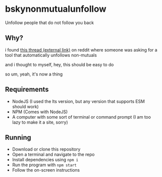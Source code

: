 # bskynonmutualunfollow

Unfollow people that do not follow you back

## Why?

i found [this thread (external link)](https://old.reddit.com/r/BlueskySocial/comments/1fdr4b8/tool_to_automaticaly_unfollow_everyone_who_doesnt/) on reddit where someone was asking for
a tool that automatically unfollows non-mutuals

and i thought to myself, hey, this should be easy to do

so um, yeah, it's now a thing

## Requirements

- NodeJS (I used the lts version, but any version that supports ESM should work)
- NPM (Comes with NodeJS)
- A computer with some sort of terminal or command prompt (I am too lazy to make it a site, sorry)

## Running

- Download or clone this repository
- Open a terminal and navigate to the repo
- Install dependencies using `npm i`
- Run the program with `npm start`
- Follow the on-screen instructions
